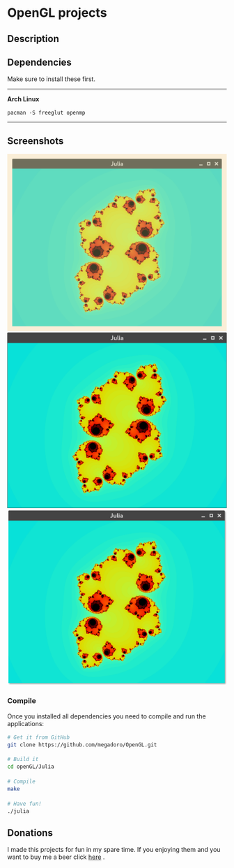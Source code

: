 # OpenGL projects

## Description

## Dependencies
Make sure to install these first.

---

**Arch Linux**

    pacman -S freeglut openmp

---

## Screenshots
![Image](/img/Screenshot1.png?raw=true "Julia 1")
![Image](/img/Screenshot2.png?raw=true "Julia 2")
![Image](/img/Screenshot3.png?raw=true "Julia 3")

### Compile
Once you installed all dependencies you need to compile and run the applications: 

```bash
# Get it from GitHub
git clone https://github.com/megadoro/OpenGL.git

# Build it
cd openGL/Julia

# Compile
make

# Have fun!
./julia
```
## Donations
I made this projects for fun in my spare time. If you enjoying them and you want to buy me a beer click [here](https://megadoro.github.io/) .

